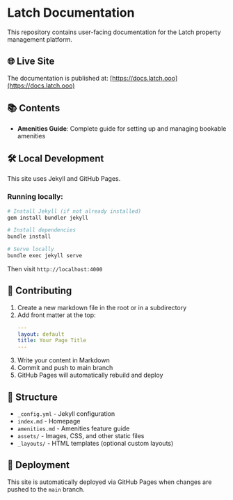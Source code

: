 # Latch Documentation

This repository contains user-facing documentation for the Latch property management platform.

## 🌐 Live Site

The documentation is published at: [https://docs.latch.ooo](https://docs.latch.ooo)

## 📚 Contents

- **Amenities Guide**: Complete guide for setting up and managing bookable amenities

## 🛠️ Local Development

This site uses Jekyll and GitHub Pages.

### Running locally:

```bash
# Install Jekyll (if not already installed)
gem install bundler jekyll

# Install dependencies
bundle install

# Serve locally
bundle exec jekyll serve
```

Then visit `http://localhost:4000`

## 📝 Contributing

1. Create a new markdown file in the root or in a subdirectory
2. Add front matter at the top:
   ```yaml
   ---
   layout: default
   title: Your Page Title
   ---
   ```
3. Write your content in Markdown
4. Commit and push to main branch
5. GitHub Pages will automatically rebuild and deploy

## 🎨 Structure

- `_config.yml` - Jekyll configuration
- `index.md` - Homepage
- `amenities.md` - Amenities feature guide
- `assets/` - Images, CSS, and other static files
- `_layouts/` - HTML templates (optional custom layouts)

## 🚀 Deployment

This site is automatically deployed via GitHub Pages when changes are pushed to the `main` branch.

